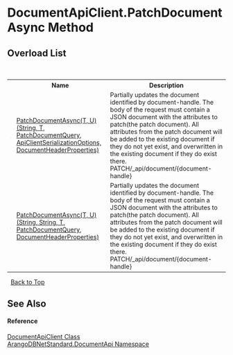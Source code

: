 # DocumentApiClient.PatchDocumentAsync Method 
 


## Overload List
&nbsp;<table><tr><th></th><th>Name</th><th>Description</th></tr><tr><td>![Public method](media/pubmethod.gif "Public method")</td><td><a href="6bbd2016-d637-ffcb-1898-86f765d64d65">PatchDocumentAsync(T, U)(String, T, PatchDocumentQuery, ApiClientSerializationOptions, DocumentHeaderProperties)</a></td><td>
Partially updates the document identified by document-handle. The body of the request must contain a JSON document with the attributes to patch(the patch document). All attributes from the patch document will be added to the existing document if they do not yet exist, and overwritten in the existing document if they do exist there. PATCH/_api/document/{document-handle}</td></tr><tr><td>![Public method](media/pubmethod.gif "Public method")</td><td><a href="fb3cbbb8-c5f6-32b0-7770-2686a4fe356d">PatchDocumentAsync(T, U)(String, String, T, PatchDocumentQuery, DocumentHeaderProperties)</a></td><td>
Partially updates the document identified by document-handle. The body of the request must contain a JSON document with the attributes to patch(the patch document). All attributes from the patch document will be added to the existing document if they do not yet exist, and overwritten in the existing document if they do exist there. PATCH/_api/document/{document-handle}</td></tr></table>&nbsp;
<a href="#documentapiclient.patchdocumentasync-method">Back to Top</a>

## See Also


#### Reference
<a href="cd42246b-93a7-65bc-606d-b54b1f465670">DocumentApiClient Class</a><br /><a href="927cb31f-380a-2bf4-a1ca-09ab720e232b">ArangoDBNetStandard.DocumentApi Namespace</a><br />